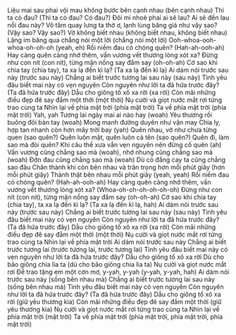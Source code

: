Liệu mai sau phai vội mau không bước bên cạnh nhau (bên cạnh nhau)
Thì ta có đau? (Thì ta có đau? Có đau?)
Đôi mi nhoè phai ai sẽ lau?
Ai sẽ đến lau nỗi đau này?
Vô tâm quay lưng ta thờ ơ, lạnh lùng băng giá như vậy sao? (Vậy sao? Vậy sao?)
Vờ không biết nhau (không biết nhau, không biết nhau)
Lặng im băng qua chẳng nói một lời (chẳng nói một lời)
Ooh-whoa-ooh-whoa-oh-oh-oh (yeah, eh)
Rồi niềm đau có chóng quên? (Hah-ah-ooh-ah)
Hay càng quên càng nhớ thêm, vấn vương vết thương lòng xót xa?
Đừng như con nít (con nít), từng mặn nồng say đắm say (oh-oh-ah)
Cớ sao khi chia tay (chia tay), ta xa lạ đến kì lạ? (Ta xa lạ đến kì lạ)
Ai dám nói trước sau này (trước sau này)
Chẳng ai biết trước tương lai sau này (sau này)
Tình yêu đâu biết mai này có vẹn nguyên
Còn nguyên như lời ta đã hứa trước đây? (Ta đã hứa trước đây)
Dẫu cho giông tố xô xa rời (xa rời)
Còn mãi những điều đẹp đẽ say đắm một thời (một thời)
Nụ cười và giọt nước mắt rơi từng trao cùng ta
Nhìn lại về phía mặt trời (phía mặt trời)
Ta về phía mặt trời (phía mặt trời)
Yah, yah
Tương lai ngày mai ai nào hay (woah)
Yêu thương rồi buông đôi bàn tay (woah)
Mong manh đường duyên như vận may
Chia ly, hợp tan nhanh còn hơn mây trời bay (yah)
Quên nhau, vờ như chưa từng quen (sao quên?)
Quên luôn mặt, quên luôn cả tên (sao quên?)
Quên đi, làm sao mà đòi quên?
Khi câu thề xưa vẫn vẹn nguyên nên đừng cố quên (ah)
Vấn vương cũng chẳng sao mà (woah), nhớ nhung cũng chẳng sao mà (woah)
Đớn đau cũng chẳng sao mà (woah)
Dù có đắng cay ta cũng chẳng sao đâu
Chân thành khi còn bên nhau và trân trọng hơn mỗi phút giây (hơn mỗi phút giây)
Thành thật bên nhau mỗi phút giây (yeah, yeah)
Rồi niềm đau có chóng quên? (Hah-ah-ooh-ah)
Hay càng quên càng nhớ thêm, vấn vương vết thương lòng xót xa? (Whoa-oh-oh-oh-oh-oh-oh)
Đừng như con nít (con nít), từng mặn nồng say đắm say (oh-oh-ah)
Cớ sao khi chia tay (chia tay), ta xa lạ đến kì lạ? (Ta xa lạ đến kì lạ, hah)
Ai dám nói trước sau này (trước sau này)
Chẳng ai biết trước tương lai sau này (sau này)
Tình yêu đâu biết mai này có vẹn nguyên
Còn nguyên như lời ta đã hứa trước đây? (Ta đã hứa trước đây)
Dẫu cho giông tố xô xa rời (xa rời)
Còn mãi những điều đẹp đẽ say đắm một thời (một thời)
Nụ cười và giọt nước mắt rơi từng trao cùng ta
Nhìn lại về phía mặt trời
Ai dám nói trước sau này
Chẳng ai biết trước tương lai (trước tương lai, trước tương lai)
Tình yêu đâu biết mai này có vẹn nguyên như lời ta đã hứa trước đây?
Dẫu cho giông tố xô xa rời
Dù cho bão giông chia lìa ta (dù cho bão giông chia lìa ta)
Nụ cười và giọt nước mắt rơi
Để trao tặng em một cơn mơ, y-yah, y-yah (y-yah, y-yah, hah)
Ai dám nói trước sau này (sống bên nhau mà)
Chẳng ai biết trước tương lai sau này (sống bên nhau mà)
Tình yêu đâu biết mai này có vẹn nguyên
Còn nguyên như lời ta đã hứa trước đây? (Ta đã hứa trước đây)
Dẫu cho giông tố xô xa rời (giữ yêu thương kia)
Còn mãi những điều đẹp đẽ say đắm một thời (giữ yêu thương kia)
Nụ cười và giọt nước mắt rơi từng trao cùng ta
Nhìn lại về phía mặt trời (mặt trời)
Ta về phía mặt trời (phía mặt trời, phía mặt trời, phía mặt trời)

<!---
daohuyen149/daohuyen149 is a ✨ special ✨ repository because its `README.md` (this file) appears on your GitHub profile.
You can click the Preview link to take a look at your changes.
--->
